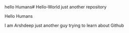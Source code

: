  hello Humans# Hello-World
just another repository


Hello Humans

I am Arshdeep just another guy trying to learn about Github
